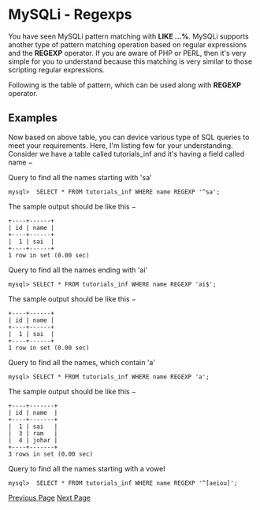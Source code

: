 # MySQLi - Regexps
You have seen MySQLi pattern matching with **LIKE ...%**. MySQLi supports another type of pattern matching operation based on regular expressions and the **REGEXP** operator. If you are aware of PHP or PERL, then it's very simple for you to understand because this matching is very similar to those scripting regular expressions.

Following is the table of pattern, which can be used along with **REGEXP** operator.

## Examples
Now based on above table, you can device various type of SQL queries to meet your requirements. Here, I'm listing few for your understanding. Consider we have a table called tutorials_inf and it's having a field called name −

Query to find all the names starting with 'sa'

```
mysql>  SELECT * FROM tutorials_inf WHERE name REGEXP '^sa';
```
The sample output should be like this −

```
+----+------+
| id | name |
+----+------+
|  1 | sai  |
+----+------+
1 row in set (0.00 sec)
```
Query to find all the names ending with 'ai'

```
mysql> SELECT * FROM tutorials_inf WHERE name REGEXP 'ai$';
```
The sample output should be like this −

```
+----+------+
| id | name |
+----+------+
|  1 | sai  |
+----+------+
1 row in set (0.00 sec)
```
Query to find all the names, which contain 'a'

```
mysql> SELECT * FROM tutorials_inf WHERE name REGEXP 'a';
```
The sample output should be like this −

```
+----+-------+
| id | name  |
+----+-------+
|  1 | sai   |
|  3 | ram   |
|  4 | johar |
+----+-------+
3 rows in set (0.00 sec)
```
Query to find all the names starting with a vowel

```
mysql>  SELECT * FROM tutorials_inf WHERE name REGEXP '^[aeiou]';
```

[Previous Page](../mysqli/mysqli_handling_null_values.md) [Next Page](../mysqli/mysqli_transactions.md) 
